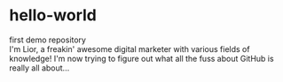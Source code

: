 # hello-world
first demo repository <br />
I'm Lior, a freakin' awesome digital marketer with various fields of knowledge!
I'm now trying to figure out what all the fuss about GitHub is really all about...
